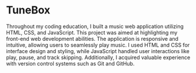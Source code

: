 # TuneBox
Throughout my coding education, I built a music web application utilizing HTML, CSS, and JavaScript. This project was aimed at highlighting my front-end web development abilities. The application is responsive and intuitive, allowing users to seamlessly play music. I used HTML and CSS for interface design and styling, while JavaScript handled user interactions like play, pause, and track skipping. Additionally, I acquired valuable experience with version control systems such as Git and GitHub.
